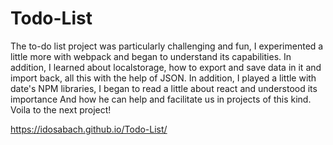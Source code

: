 # Todo-List

The to-do list project was particularly challenging and fun, I experimented a little more with webpack and began to understand its capabilities. In addition, I learned about localstorage, how to export and save data in it and import back, all this with the help of JSON. In addition, I played a little with date's NPM libraries, I began to read a little about react and understood its importance And how he can help and facilitate us in projects of this kind.
Voila to the next project!

https://idosabach.github.io/Todo-List/
